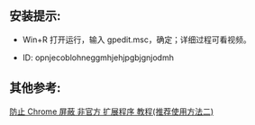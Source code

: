 ﻿## 安装提示:

* Win+R 打开运行，输入 gpedit.msc，确定；详细过程可看视频。

* ID: opnjecoblohneggmhjehjpgbjgnjodmh


## 其他参考:

[防止 Chrome 屏蔽 非官方 扩展程序 教程(推荐使用方法二)](http://www.itechzero.com/prevent-chrome-shielding-unofficial-extensions-tutorial.html)

